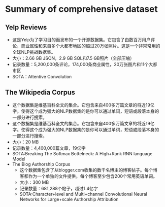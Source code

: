 # Summary of comprehensive dataset

## Yelp Reviews

+ 这是Yelp为了学习目的而发布的一个开源数据集。它包含了由数百万用户评论，商业属性和来自多个大都市地区的超过20万张照片。这是一个非常常用的全球NLP挑战数据集。
+ 大小：2.66 GB JSON，2.9 GB SQL和7.5 GB照片（全部压缩）
+ 记录数量：5,200,000条评论，174,000条商业属性，20万张图片和11个大都市区
+ SOTA：Attentive Convolution

## The Wikipedia Corpus

+ 这个数据集是维基百科全文的集合。它包含来自400多万篇文章的将近19亿字。使得这个成为强大的NLP数据集的是你可以通过单词，短语或段落本身的一部分进行搜索。
+ 这个数据集是维基百科全文的集合。它包含来自400多万篇文章的将近19亿字。使得这个成为强大的NLP数据集的是你可以通过单词，短语或段落本身的一部分进行搜索。
+ 大小：20 MB
+ 记录数量：4,400,000篇文章，19亿字
+ SOTA:Breaking The Softmax Bottelneck: A High+Rank RNN language Model
+ The Blog Authorship Corpus
  + 这个数据集包含了从blogger.com收集的数千名博主的博客帖子。每个博客都作为一个单独的文件提供。每个博客至少包含200个常用英语单词。
  + 大小：300 MB
  + 记录数量：681,288个帖子，超过1.4亿字
  + SOTA:Character+level and Multi+channel Convolutional Neural Networks for Large+scale Authorship Attribution